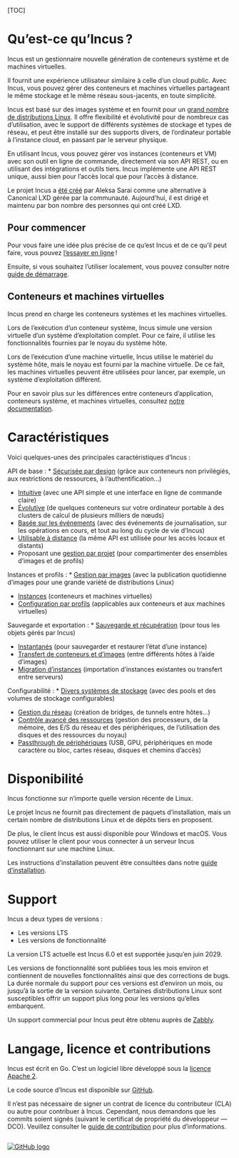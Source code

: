 [TOC]

<!--
# What is Incus?
Incus is a next generation system container and virtual machine manager.
-->
# Qu’est-ce qu’Incus ?
Incus est un gestionnaire nouvelle génération de conteneurs système et de machines virtuelles.

<!--
It provides a user experience similar to that of a public cloud. With it, you can easily mix and match both containers and virtual machines, sharing the same underlying storage and network.
-->
Il fournit une expérience utilisateur similaire à celle d’un cloud public. Avec Incus, vous pouvez gérer des conteneurs et machines virtuelles partageant le même stockage et le même réseau sous-jacents, en toute simplicité.

<!--
Incus is image based and provides images for a [wide number of Linux distributions](https://images.linuxcontainers.org). It provides flexibility and scalability for various use cases, with support for different storage backends and network types and the option to install on hardware ranging from an individual laptop or cloud instance to a full server rack.
-->
Incus est basé sur des images système et en fournit pour un [grand nombre de distributions Linux](https://images.linuxcontainers.org). Il offre flexibilité et évolutivité pour de nombreux cas d’utilisation, avec le support de différents systèmes de stockage et types de réseau, et peut être installé sur des supports divers, de l’ordinateur portable à l’instance cloud, en passant par le serveur physique.

<!--
When using Incus, you can manage your instances (containers and VMs) with a simple command line tool, directly through the REST API or by using third-party tools and integrations. Incus implements a single REST API for both local and remote access.
-->
En utilisant Incus, vous pouvez gérer vos instances (conteneurs et VM) avec son outil en ligne de commande, directement via son API REST, ou en utilisant des intégrations et outils tiers. Incus implémente une API REST unique, aussi bien pour l’accès local que pour l’accès à distance.

<!--
The Incus project [was created](/incus/announcement/) by Aleksa Sarai as a community driven alternative to Canonical's LXD.
Today, it's led and maintained by many of the same people that once created LXD.
-->
Le projet Incus a [été créé](/incus/announcement/) par Aleksa Sarai comme une alternative à Canonical LXD gérée par la communauté.
Aujourd’hui, il est dirigé et maintenu par bon nombre des personnes qui ont créé LXD.

<!--
## Get started
To get a better idea of what Incus is and what it does, you can [try it online](/incus/try-it/)!
-->
## Pour commencer
Pour vous faire une idée plus précise de ce qu’est Incus et de ce qu’il peut faire, vous pouvez [l’essayer en ligne](/incus/try-it/) !

<!--
Then if you want to run it locally, take a look at our [getting started guide](/incus/docs/main/tutorial/first_steps/).
-->
Ensuite, si vous souhaitez l’utiliser localement, vous pouvez consulter notre [guide de démarrage](/incus/docs/main/tutorial/first_steps/).

<!--
## Containers and virtual machines
Incus provides support for system containers and virtual machines.
-->
## Conteneurs et machines virtuelles
Incus prend en charge les conteneurs systèmes et les machines virtuelles.

<!--
When running a system container, Incus simulates a virtual version of a full operating system. To do this, it uses the functionality provided by the kernel running on the host system.
-->
Lors de l’exécution d’un conteneur système, Incus simule une version virtuelle d’un système d’exploitation complet. Pour ce faire, il utilise les fonctionnalités fournies par le noyau du système hôte.

<!--
When running a virtual machine, Incus uses the hardware of the host system, but the kernel is provided by the virtual machine. Therefore, virtual machines can be used to run, for example, a different operating system.
-->
Lors de l’exécution d’une machine virtuelle, Incus utilise le matériel du système hôte, mais le noyau est fourni par la machine virtuelle. De ce fait, les machines virtuelles peuvent être utilisées pour lancer, par exemple, un système d’exploitation différent.

<!--
You can learn more about the differences between application containers, system containers and virtual machines in [our documentation](/incus/docs/main/explanation/containers_and_vms/).
-->
Pour en savoir plus sur les différences entre conteneurs d’application, conteneurs système, et machines virtuelles, consultez [notre documentation](/incus/docs/main/explanation/containers_and_vms/).

<!--
# Features
Some of the biggest features of Incus are:
-->
# Caractéristiques
Voici quelques-unes des principales caractéristiques d’Incus :

<!--
Core API
: * [Secure by design](/incus/docs/main/security) (through unprivileged containers, resource restrictions, authentication, ...)
  * [Intuitive](/incus/docs/main/rest-api) (with a simple, clear API and crisp command line experience)
  * [Scalable](/incus/docs/main/clustering) (from containers on your laptop to clusters of thousands of compute nodes)
  * [Event based](/incus/docs/main/events) (providing logging, operation, and lifecycle events)
  * [Remote usage](/incus/docs/main/remotes) (same API used for local and network access)
  * [Project support](/incus/docs/main/projects) (as a way to compartmentalize sets of images and profiles)
-->
API de base
: * [Sécurisée par design](/incus/docs/main/security) (grâce aux conteneurs non privilégiés, aux restrictions de ressources, à l’authentification…)
  * [Intuitive](/incus/docs/main/rest-api) (avec une API simple et une interface en ligne de commande claire)
  * [Évolutive](/incus/docs/main/clustering) (de quelques conteneurs sur votre ordinateur portable à des clusters de calcul de plusieurs milliers de nœuds)
  * [Basée sur les événements](/incus/docs/main/events) (avec des événements de journalisation, sur les opérations en cours, et tout au long du cycle de vie d’Incus)
  * [Utilisable à distance](/incus/docs/main/remotes) (la même API est utilisée pour les accès locaux et distants)
  * Proposant une [gestion par projet](/incus/docs/main/projects) (pour compartimenter des ensembles d’images et de profils)

<!--
Instances and profiles
: * [Image based](https://images.linuxcontainers.org) (with images for a wide variety of Linux distributions, published daily)
  * [Instances](/incus/docs/main/instances) (containers and virtual-machines)
  * [Configurable through profiles](/incus/docs/main/profiles) (applicable to both containers and virtual machines)
-->
Instances et profils
: * [Gestion par images](https://images.linuxcontainers.org) (avec la publication quotidienne d’images pour une grande variété de distributions Linux)
  * [Instances](/incus/docs/main/instances) (conteneurs et machines virtuelles)
  * [Configuration par profils](/incus/docs/main/profiles) (applicables aux conteneurs et aux machines virtuelles)

<!--
Backup and export
: * [Backup and recovery](/incus/docs/main/backup) (for all objects managed by Incus)
  * [Snapshots](/incus/docs/main/reference/instance_options/#snapshot-scheduling-and-configuration) (to save and restore the state of an instance)
  * [Container and image transfer](/incus/docs/main/image-handling) (between different hosts, using images)
  * [Instance migration](/incus/docs/main/migration) (importing existing instances or transferring them between servers)
-->
Sauvegarde et exportation
: * [Sauvegarde et récupération](/incus/docs/main/backup) (pour tous les objets gérés par Incus)
  * [Instantanés](/incus/docs/main/reference/instance_options/#snapshot-scheduling-and-configuration) (pour sauvegarder et restaurer l’état d’une instance)
  * [Transfert de conteneurs et d’images](/incus/docs/main/image-handling) (entre différents hôtes à l’aide d’images)
  * [Migration d’instances](/incus/docs/main/migration) (importation d’instances existantes ou transfert entre serveurs)

<!--
Configurability
: * [Multiple storage backends](/incus/docs/main/explanation/storage/) (with configurable storage pools and storage volumes)
  * [Network management](/incus/docs/main/explanation/networks/) (including bridge creation and configuration, cross-host tunnels, ...)
  * [Advanced resource control](/incus/docs/main/reference/instance_options/#resource-limits) (CPU, memory, network I/O, block I/O, disk usage and kernel resources)
  * [Device passthrough](/incus/docs/main/reference/devices/) (USB, GPU, unix character and block devices, NICs, disks and paths)
-->
Configurabilité
: * [Divers systèmes de stockage](/incus/docs/main/explanation/storage/) (avec des pools et des volumes de stockage configurables)
  * [Gestion du réseau](/incus/docs/main/explanation/networks/) (création de bridges, de tunnels entre hôtes…)
  * [Contrôle avancé des ressources](/incus/docs/main/reference/instance_options/#resource-limits) (gestion des processeurs, de la mémoire, des E/S du réseau et des périphériques, de l’utilisation des disques et des ressources du noyau)
  * [Passthrough de périphériques](/incus/docs/main/reference/devices/) (USB, GPU, périphériques en mode caractère ou bloc, cartes réseau, disques et chemins d’accès)


<!--
# Availability
Incus works on any recent Linux distribution.
-->
# Disponibilité
Incus fonctionne sur n’importe quelle version récente de Linux.

<!--
Incus upstream doesn't directly provide packages, but packages are available in a number of distributions or can be found in 3rd party repositories.
-->
Le projet Incus ne fournit pas directement de paquets d’installation, mais un certain nombre de distributions Linux et de dépôts tiers en proposent.

<!--
In addition, the Incus client is available for Windows and macOS. You can use the client to connect to an Incus server running on a Linux machine.
-->
De plus, le client Incus est aussi disponible pour Windows et macOS. Vous pouvez utiliser le client pour vous connecter à un serveur Incus fonctionnant sur une machine Linux.

<!--
Current installation instructions can be found in our [installation guide](/incus/docs/main/installing/).
-->
Les instructions d’installation peuvent être consultées dans notre [guide d’installation](/incus/docs/main/installing/).

<!--
# Support
Incus has two kind of releases:
-->
# Support
Incus a deux types de versions :

<!--
 * LTS releases
 * Feature releases
-->
 * Les versions LTS
 * Les versions de fonctionnalité

<!--
The current LTS release is Incus 6.0 and is supported until June 2029.
-->
La version LTS actuelle est Incus 6.0 et est supportée jusqu’en juin 2029.

<!--
Feature releases are pushed out every month or so and contain new features as well as bugfixes.
The normal support length for those releases is of about a month, or until the next release comes out.
Some Linux distributions might offer longer support for particular feature releases that they decided to ship.
-->
Les versions de fonctionnalité sont publiées tous les mois environ et contiennent de nouvelles fonctionnalités ainsi que des corrections de bugs.
La durée normale du support pour ces versions est d’environ un mois, ou jusqu’à la sortie de la version suivante.
Certaines distributions Linux sont susceptibles offrir un support plus long pour les versions qu’elles embarquent.

<!--
Commercial support for Incus can be obtained from [Zabbly](https://zabbly.com/incus).
-->
Un support commercial pour Incus peut être obtenu auprès de [Zabbly](https://zabbly.com/incus).

<!--
# Language, licensing and contributions
Incus is written in Go. It is free software and developed under the [Apache 2 license](https://www.apache.org/licenses/LICENSE-2.0).
-->
# Langage, licence et contributions
Incus est écrit en Go. C’est un logiciel libre développé sous la [licence Apache 2](https://www.apache.org/licenses/LICENSE-2.0).

<!--
The Incus source code is available on [GitHub](https://github.com/lxc/incus).
-->
Le code source d’Incus est disponible sur [GitHub](https://github.com/lxc/incus).

<!--
There are no CLA or similar legal agreements required to contribute to Incus. However, we require commits be signed-off (following the DCO - Developer Certificate of Ownership). See the [Contribution guidelines](/incus/docs/main/contributing/) for more information.
-->
Il n’est pas nécessaire de signer un contrat de licence du contributeur (CLA) ou autre pour contribuer à Incus. Cependant, nous demandons que les commits soient signés (suivant le certificat de propriété du développeur — DCO). Veuillez consulter le [guide de contribution](/incus/docs/main/contributing/) pour plus d’informations.

[<img src="/static/img/GitHub_Logo.png" alt="GitHub logo" style="display:block;float:none;margin-left:auto;margin-right:auto;padding:1em 0;max-height:120px"/>](https://github.com/lxc/incus)
